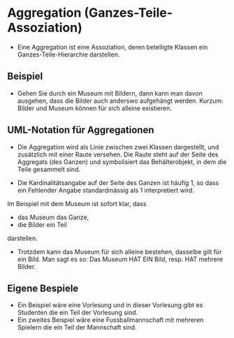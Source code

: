# Aggregation (Ganzes-Teile-Assoziation)

* Eine Aggregation ist eine Assoziation, deren beteiligte Klassen ein Ganzes-Teile-Hierarchie darstellen.

## Beispiel

* Gehen Sie durch ein Museum mit Bildern, dann kann man davon ausgehen, dass die Bilder auch anderswo aufgehängt werden. Kurzum: Bilder und Museum können für sich alleine existieren.

## UML-Notation für Aggregationen

* Die Aggregation wird als Linie zwischen zwei Klassen dargestellt, und zusätzlich mit einer Raute versehen. Die Raute steht auf der Seite des Aggregats (des Ganzen) und symbolisiert das Behälterobjekt, in dem die Teile gesammelt sind.

* Die Kardinalitätsangabe auf der Seite des Ganzen ist häufig 1, so dass ein Fehlender Angabe standardmässig als 1 interpretiert wird.

Im Beispiel mit dem Museum ist sofort klar, dass

* das Museum das Ganze,
* die Bilder ein Teil

darstellen.

* Trotzdem kann das Museum für sich alleine bestehen, dasselbe gilt für ein Bild. Man sagt es so: Das Museum HAT EIN Bild, resp. HAT mehrere Bilder.

## Eigene Bespiele

* Ein Beispiel wäre eine Vorlesung und in dieser Vorlesung gibt es Studenten die ein Teil der Vorlesung sind.
* Ein zweites Beispiel wäre eine Fussballmannschaft mit mehreren Spielern die ein Teil der Mannschaft sind.
